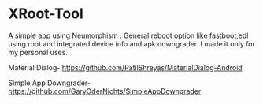# XRoot-Tool

A simple app using Neumorphism . General reboot option like fastboot,edl using root and integrated device info and apk downgrader. I made it only for my personal uses.

Material Dialog- https://github.com/PatilShreyas/MaterialDialog-Android

Simple App Downgrader- https://github.com/GaryOderNichts/SimpleAppDowngrader
